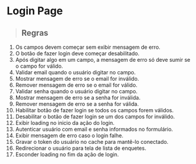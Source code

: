 # Login Page

> ## Regras
1. Os campos devem começar sem exibir mensagem de erro.
2. O botão de fazer login deve começar desabilitado.
3. Após digitar algo em um campo, a mensagem de erro só deve sumir se o campo for válido.
4. Validar email quando o usuário digitar no campo.
5. Mostrar mensagem de erro se o email for inválido.
6. Remover mensagem de erro se o email for válido.
7. Validar senha quando o usuário digitar no campo.
8. Mostrar mensagem de erro se a senha for inválida.
9. Remover mensagem de erro se a senha for válida.
10. Habilitar botão de fazer login se todos os campos forem válidos.
11. Desabilitar o botão de fazer login se um dos campos for inválido.
12. Exibir loading no inicio da ação do login.
13. Autenticar usuário com email e senha informados no formulário.
14. Exibir mensagem de erro caso o login falhe.
15. Gravar o token do usuário no cache para mantê-lo conectado.
16. Redirecionar o usuário para tela de lista de enquetes.
17. Esconder loading no fim da ação de login.